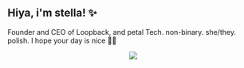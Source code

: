 ## Hiya, i'm stella! ✨
Founder and CEO of Loopback, and petal Tech. non-binary. she/they. polish.
I hope your day is nice 🫶🏼
<p align="center">
  <a href="https://skillicons.dev">
    <img src="https://skillicons.dev/icons?i=activitypub,androidstudio,aws,bash,cloudflare,css,debian,discord,docker,fediverse,figma,firebase,flutter,gatsby,gcp,git,github,githubactions,gradle,gtk,heroku,html,instagram,ipfs,js,kali,kotlin,kubernetes,linux,md,mastodon,mysql,neovim,nextjs,nginx,nodejs,notion,npm,nuxtjs,obsidian,ps,php,pnpm,postgres,powershell,py,pytorch,raspberrypi,react,replit,supabase,solidity,svelte,tensorflow,twitter,ts,ubuntu,vercel,vim,vscode,windows,workers,yarn" />
  </a>
</p>
